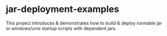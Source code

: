 jar-deployment-examples
=======================

This project introduces &amp; demonstrates how to build &amp; deploy runnable jar or windows/unix startup scripts with dependent jars.
